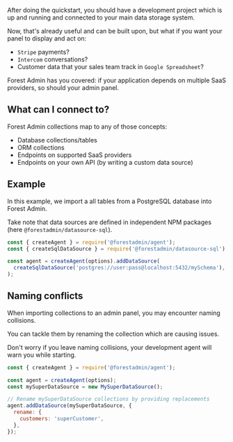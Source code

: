 After doing the quickstart, you should have a development project which is up and running and connected to your main data storage system.

Now, that's already useful and can be built upon, but what if you want your panel to display and act on:

- `Stripe` payments?
- `Intercom` conversations?
- Customer data that your sales team track in `Google Spreadsheet`?

Forest Admin has you covered: if your application depends on multiple SaaS providers, so should your admin panel.

## What can I connect to?

Forest Admin collections map to any of those concepts:

- Database collections/tables
- ORM collections
- Endpoints on supported SaaS providers
- Endpoints on your own API (by writing a custom data source)

## Example

In this example, we import a all tables from a PostgreSQL database into Forest Admin.

Take note that data sources are defined in independent NPM packages (here `@forestadmin/datasource-sql`).

```javascript
const { createAgent } = require('@forestadmin/agent');
const { createSqlDataSource } = require('@forestadmin/datasource-sql');

const agent = createAgent(options).addDataSource(
  createSqlDataSource('postgres://user:pass@localhost:5432/mySchema'),
);
```

## Naming conflicts

When importing collections to an admin panel, you may encounter naming collisions.

You can tackle them by renaming the collection which are causing issues.

Don't worry if you leave naming collisions, your development agent will warn you while starting.

```javascript
const { createAgent } = require('@forestadmin/agent');

const agent = createAgent(options);
const mySuperDataSource = new MySuperDataSource();

// Rename mySuperDataSource collections by providing replacements
agent.addDataSource(mySuperDataSource, {
  rename: {
    customers: 'superCustomer',
  },
});
```

<!--
## Partial imports

Some data source may implement more collections, and associated actions and segments that you want.

By provided options when plugin a data source, you can specify which entities should get loaded.

```javascript
const { createAgent } = require('@forestadmin/agent');
const StripeDataSource = require('@forestadmin/datasource-stripe');

const agent = createAgent(options);
const stripe = new StripeDataSource({ apiKey: 'sk_test_VePHdqKTYQjKNInc7u56JBrQ' });

agent.addDataSource(stripe, {
  restrict: {
    // Skip 'visitors' collections
    collections: ['!visitors'],

    // Do not import any action
    actions: [],

    // Import all fields (this is the default)
    fields: ['users.*', 'books.id', 'books.title'],

    // Import only segments of the 'charges' collection
    segments: ['charges.*'],
  },
});
```
-->
